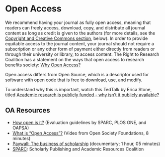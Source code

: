# Open Access

We recommend having your journal as fully open access, meaning that readers can freely access, download, copy, and distribute all journal content as long as credit is given to the authors (for more details, see the [Copyright and Creative Commons section](https://github.com/pkp/pkp-docs/blob/student-toolkit/student-toolkit/en/copyright.md), below). In order to provide equitable access to the journal content, your journal should not require a subscription or any other form of payment either directly from readers or through their university or library, to access content. The Right to Research Coalition has a statement on the ways that open access to research benefits society: [Why Open Access?](http://www.righttoresearch.org/learn/whyOA/index.shtml)

Open access differs from Open Source, which is a descriptor used for software with open code that is free to download, use, and modify.  

To understand why this is important, watch this TedTalk by Erica Stone, titled [Academic research is publicly funded - why isn’t it publicly available?](https://youtu.be/lXQ4HSMp1OA)  

## OA Resources

-  [How open is it?](https://sparcopen.org/our-work/howopenisit/) (Evaluation guidelines by SPARC, PLOS ONE, and OAPSA)    
-  [What is “Open Access”?](https://www.opensocietyfoundations.org/explainers/what-open-access) (Video from Open Society Foundations, 8 minutes)    
-  [Paywall: The business of scholarship](https://paywallthemovie.com/) (documentary; 1 hour, 05 minutes)
-  [SPARC](https://sparcopen.org/): Scholarly Publishing and Academic Resources Coalition
